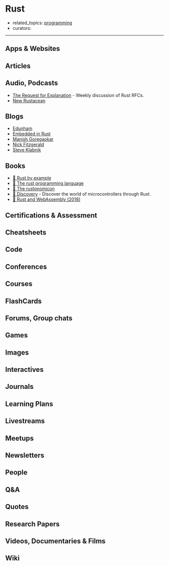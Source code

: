 # Rust

- related_topics: [programming](programming.md)
- curators:

------

## Apps & Websites

## Articles

## Audio, Podcasts

- [The Request for Explanation](https://request-for-explanation.github.io/podcast/) - Weekly discussion of Rust RFCs.
- [New Rustacean](https://newrustacean.com/)

## Blogs

- [Edunham](http://edunham.net/)
- [Embedded in Rust](http://blog.japaric.io/)
- [Manish Goregaokar](https://manishearth.github.io/)
- [Nick Fitzgerald](http://fitzgeraldnick.com/)
- [Steve Klabnik](http://words.steveklabnik.com/)


## Books

- [📖 Rust by example](http://rustbyexample.com/)
- [📖 The rust programming language](https://doc.rust-lang.org/book/)
- [📖 The rustonomicon](https://doc.rust-lang.org/nomicon/)
- [📖 Discovery](https://japaric.github.io/discovery/README.html#Scope) - Discover the world of microcontrollers through Rust.
- [📖 Rust and WebAssembly (2018)](https://rustwasm.github.io/book/)

## Certifications & Assessment

## Cheatsheets

## Code

## Conferences

## Courses

## FlashCards

## Forums, Group chats

## Games

## Images

## Interactives

## Journals

## Learning Plans

## Livestreams

## Meetups

## Newsletters

## People

## Q&A

## Quotes

## Research Papers

## Videos, Documentaries & Films

## Wiki
